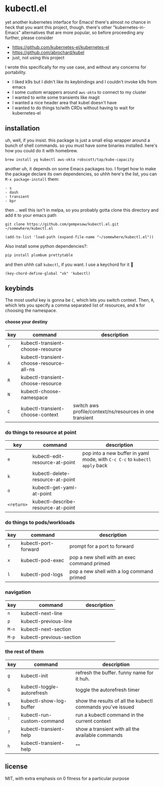# kubectl.el

yet another kubernetes interface for Emacs! there's almost no chance in heck
that you want this project, though. there's other "kubernetes-in-Emacs"
alternatives that are more popular, so before proceeding any further, please
consider

- https://github.com/kubernetes-el/kubernetes-el
- https://github.com/abrochard/kubel
- just, not using this project

I wrote this specifically for my use case, and without any concerns for
portability.

- I liked k9s but I didn't like its keybindings and I couldn't invoke k9s from emacs
- I some custom wrappers around `aws-okta` to connect to my cluster
- I wanted to write some transients like magit
- I wanted a nice header area that kubel doesn't have
- I wanted to do things to/with CRDs without having to wait for kubernetes-el

## installation

uh, well, if you insist. this package is just a small elisp wrapper around a
bunch of shell commands. so you must have some binaries installed. here's how
you could do it with homebrew.

```
brew install yq kubectl aws-okta robscott/tap/kube-capacity
```

another uh, it depends on some Emacs packages too. I forget how to make the
package declare its own dependencies, so uhhh here's the list, you can
`M-x package-install` them:

```
- s
- dash
- transient
- bpr
```

then .. well this isn't in melpa, so you probably gotta clone this directory and
add it to your emacs path

```
git clone https://github.com/gempesaw/kubectl.el.git ~/somewhere/kubectl.el
```

```elisp
(add-to-list 'load-path (expand-file-name "~/somewhere/kubectl.el"))
```

Also install some python dependencies?:

```bash
pip install plumbum prettytable
```

and then uhhh call `kubectl`, if you want. I use a keychord for it :shrug:

```elisp
(key-chord-define-global "xk" 'kubectl)
```

## keybinds

The most useful key is gonna be `C`, which lets you switch context. Then, `R`,
which lets you specify a comma separated list of resources, and `N` for choosing
the namespace.

#### choose your destiny

| key | command                                  | description                                              |
|-----|------------------------------------------|----------------------------------------------------------|
| `r` | kubectl-transient-choose-resource        |                                                          |
| `A` | kubectl-transient-choose-resource-all-ns |                                                          |
| `R` | kubectl-transient-choose-resource        |                                                          |
| `N` | kubectl-choose-namespace                 |                                                          |
| `C` | kubectl-transient-choose-context         | switch aws profile/context/ns/resources in one transient |

### do things to resource at point

| key        | command                            | description                                                                |
|------------|------------------------------------|----------------------------------------------------------------------------|
| `e`        | kubectl-edit-resource-at-point     | pop into a new buffer in yaml mode, with `C-c C-c` to `kubectl apply` back |
| `k`        | kubectl-delete-resource-at-point   |                                                                            |
| `o`        | kubectl-get-yaml-at-point          |                                                                            |
| `<return>` | kubectl-describe-resource-at-point |                                                                            |

### do things to pods/workloads

| key | command              | description                                 |
|-----|----------------------|---------------------------------------------|
| `f` | kubectl-port-forward | prompt for a port to forward                |
| `x` | kubectl-pod-exec     | pop a new shell with an exec command primed |
| `l` | kubectl-pod-logs     | pop a new shell with a log command primed   |


### navigation

| key   | command                  | description |
|-------|--------------------------|-------------|
| `n`   | kubectl-next-line        |             |
| `p`   | kubectl-previous-line    |             |
| `M-n` | kubectl-next-section     |             |
| `M-p` | kubectl-previous-section |             |


### the rest of them

| key | command                    | description                                                |
|-----|----------------------------|------------------------------------------------------------|
| `g` | kubectl-init               | refresh the buffer. funny name for it huh.                 |
| `G` | kubectl-toggle-autorefresh | toggle the autorefresh timer                               |
| `$` | kubectl-show-log-buffer    | show the results of all the kubectl commands you've issued |
| `:` | kubectl-run-custom-command | run a kubectl command in the current context               |
| `?` | kubectl-transient-help     | show a transient with all the available commands           |
| `h` | kubectl-transient-help     | ""                                                         |

## license

MIT, with extra emphasis on 0 fitness for a particular purpose
